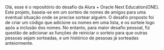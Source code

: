 Olá, esse é o repositório do desafio da Alura + Oracle Next Education(ONE).
Este projeto, baseia-se em um sorteio de nomes de amigos para uma eventual situação onde se precise sortear alguém.
O desafio proposto foi de criar um código que adicione os nomes em uma lista, e os sorteie logo após a inclusão dos nomes. No entanto, para maior desafio pessoal, fiz questão de adicionar as funções de reiniciar o sorteio para que outras pessoas sejam sorteadas, e um histórico de pessoas já sorteadas anteiormente.
